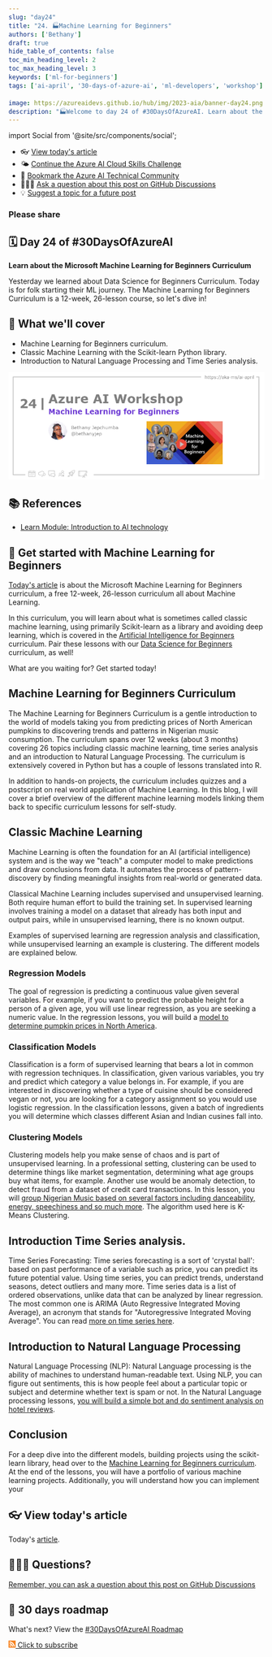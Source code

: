 ```yaml
---
slug: "day24"
title: "24. 🏭Machine Learning for Beginners"
authors: ['Bethany']
draft: true
hide_table_of_contents: false
toc_min_heading_level: 2
toc_max_heading_level: 3
keywords: ['ml-for-beginners']
tags: ['ai-april', '30-days-of-azure-ai', 'ml-developers', 'workshop']

image: https://azureaidevs.github.io/hub/img/2023-aia/banner-day24.png
description: "🏭Welcome to day 24 of #30DaysOfAzureAI. Learn about the Microsoft Machine Learning for Beginners Curriculum https://azureaidevs.github.io/hub/2023-aia/day24 AzureAiDevs,AI MachineLearning"
---
```


import Social from '@site/src/components/social';

<head>

  <link rel="canonical" href="https://microsoft.github.io/ML-For-Beginners?WT.mc_id=aiml-89446-dglover"  />

</head>

- 👓 [View today's article](https://microsoft.github.io/ML-For-Beginners?WT.mc_id=aiml-89446-dglover)
- 🌤️ [Continue the Azure AI Cloud Skills Challenge](https://aka.ms/30-days-of-azure-ai-challenge)
- 🏫 [Bookmark the Azure AI Technical Community](https://techcommunity.microsoft.com/t5/artificial-intelligence-and/ct-p/AI)
- 🙋🏾‍♂️ [Ask a question about this post on GitHub Discussions](https://github.com/AzureAiDevs/hub/discussions/categories/24-machine-learning-for-beginners)
- 💡 [Suggest a topic for a future post](https://github.com/AzureAiDevs/hub/discussions/categories/call-for-content)

### Please share

<Social
    page_url="https://azureaidevs.github.io/hub/2023-aia/day24"
    image_url="https://azureaidevs.github.io/hub/img/2023-aia/banner-day24.png"
    title="Machine Learning for Beginners"
    description= "🏭Welcome to day 24 of #30DaysOfAzureAI. Learn about the Microsoft Machine Learning for Beginners Curriculum"
    hashtags="AzureAiDevs,AI,MachineLearning"
    hashtag="#30DaysOfAzureAi"
/>

## 🗓️ Day 24 of #30DaysOfAzureAI

<!-- README
The following description is also used for the tweet. So it should be action oriented and grab attention 
If you update the description, please update the description: in the frontmatter as well.
-->

**Learn about the Microsoft Machine Learning for Beginners Curriculum**

<!-- README
The following is the intro to the post. It should be a short teaser for the post.
-->

Yesterday we learned about Data Science for Beginners Curriculum. Today is for folk starting their ML journey. The Machine Learning for Beginners Curriculum is a 12-week, 26-lesson course, so let's dive in!

## 🎯 What we'll cover

<!-- README
The following list is the main points of the post. There should be 3-4 main points.
 -->


- Machine Learning for Beginners curriculum.
- Classic Machine Learning with the Scikit-learn Python library.
- Introduction to Natural Language Processing and Time Series analysis.

<!-- 
- Main point 1
- Main point 2
- Main point 3 
- Main point 4
-->

![Image banner for day 24](./../../static/img/2023-aia/banner-day24.png)

<!-- README
Add or update a list relevant references here. These could be links to other blog posts, Microsoft Learn Module, videos, or other resources.
-->



## 📚 References

- [Learn Module: Introduction to AI technology](https://learn.microsoft.com/training/modules/introduction-to-ai-technology?WT.mc_id=aiml-89446-dglover)


<!-- README
The following is the body of the post. It should be an overview of the post that you are referencing.
See the Learn More section, if you supplied a canonical link, then will be displayed here.
-->


## 🚌 Get started with Machine Learning for Beginners

[Today's article](https://microsoft.github.io/ML-For-Beginners?WT.mc_id=aiml-89446-dglover) is about the Microsoft Machine Learning for Beginners curriculum, a free 12-week, 26-lesson curriculum all about Machine Learning.

In this curriculum, you will learn about what is sometimes called classic machine learning, using primarily Scikit-learn as a library and avoiding deep learning, which is covered in the [Artificial Intelligence for Beginners](https://microsoft.github.io/AI-For-Beginners/) curriculum. Pair these lessons with our [Data Science for Beginners](https://microsoft.github.io/ML-For-Beginners/) curriculum, as well!

What are you waiting for? Get started today!

## Machine Learning for Beginners Curriculum

The Machine Learning for Beginners Curriculum is a gentle introduction to the world of models taking you from predicting prices of North American pumpkins to discovering trends and patterns in Nigerian music consumption. The curriculum spans over 12 weeks (about 3 months) covering 26 topics including classic machine learning, time series analysis and an introduction to Natural Language Processing. The curriculum is extensively covered in Python but has a couple of lessons translated into R.

In addition to hands-on projects, the curriculum includes quizzes and a postscript on real world application of Machine Learning. In this blog, I will cover a brief overview of the different machine learning models linking them back to specific curriculum lessons for self-study.

## Classic Machine Learning

Machine Learning is often the foundation for an AI (artificial intelligence) system and is the way we "teach" a computer model to make predictions and draw conclusions from data. It automates the process of pattern-discovery by finding meaningful insights from real-world or generated data.

Classical Machine Learning includes supervised and unsupervised learning. Both require human effort to build the training set. In supervised learning involves training a model on a dataset that already has both input and output pairs, while in unsupervised learning, there is no known output.

Examples of supervised learning are regression analysis and classification, while unsupervised learning an example is clustering. The different models are explained below.

### Regression Models

The goal of regression is predicting a continuous value given several variables. For example, if you want to predict the probable height for a person of a given age, you will use linear regression, as you are seeking a numeric value. In the regression lessons, you will build a [model to determine pumpkin prices in North America](https://microsoft.github.io/ML-For-Beginners/#/2-Regression/README).

### Classification Models

Classification is a form of supervised learning that bears a lot in common with regression techniques. In classification, given various variables, you try and predict which category a value belongs in. For example, if you are interested in discovering whether a type of cuisine should be considered vegan or not, you are looking for a category assignment so you would use logistic regression. In the classification lessons, given a batch of ingredients you will determine which classes different Asian and Indian cusines fall into.

### Clustering Models

Clustering models help you make sense of chaos and is part of unsupervised learning. In a professional setting, clustering can be used to determine things like market segmentation, determining what age groups buy what items, for example. Another use would be anomaly detection, to detect fraud from a dataset of credit card transactions. In this lesson, you will [group Nigerian Music based on several factors including danceability, energy, speechiness and so much more](https://microsoft.github.io/ML-For-Beginners/#/5-Clustering/README). The algorithm used here is K-Means Clustering.

## Introduction Time Series analysis.

Time Series Forecasting: Time series forecasting is a sort of 'crystal ball': based on past performance of a variable such as price, you can predict its future potential value. Using time series, you can predict trends, understand seasons, detect outliers and many more. Time series data is a list of ordered observations, unlike data that can be analyzed by linear regression. The most common one is ARIMA (Auto Regressive Integrated Moving Average), an acronym that stands for "Autoregressive Integrated Moving Average". You can read [more on time series here](https://microsoft.github.io/ML-For-Beginners/#/7-TimeSeries/README).

## Introduction to Natural Language Processing

Natural Language Processing (NLP): Natural Language processing is the ability of machines to understand human-readable text. Using NLP, you can figure out sentiments, this is how people feel about a particular topic or subject and determine whether text is spam or not. In the Natural Language processing lessons, [you will build a simple bot and do sentiment analysis on hotel reviews](https://microsoft.github.io/ML-For-Beginners/#/6-NLP/README).

## Conclusion

For a deep dive into the different models, building projects using the scikit-learn library, head over to the [Machine Learning for Beginners curriculum](https://microsoft.github.io/ML-For-Beginners?WT.mc_id=aiml-89446-dglover). At the end of the lessons, you will have a portfolio of various machine learning projects. Additionally, you will understand how you can implement your

## 👓 View today's article

Today's [article](https://microsoft.github.io/ML-For-Beginners?WT.mc_id=aiml-89446-dglover).


## 🙋🏾‍♂️ Questions?

[Remember, you can ask a question about this post on GitHub Discussions](https://github.com/AzureAiDevs/hub/discussions/categories/24-machine-learning-for-beginners)

## 📍 30 days roadmap

What's next? View the [#30DaysOfAzureAI Roadmap](/hub/roadmap/30days)

[![](./../../static/img/2023-aia/rss.png) Click to subscribe](https://azureaidevs.github.io/hub/2023-aia/rss.xml)